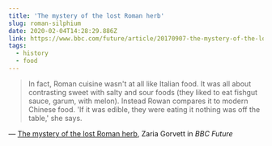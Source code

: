 ```yaml
---
title: 'The mystery of the lost Roman herb'
slug: roman-silphium
date: 2020-02-04T14:28:29.886Z
link: https://www.bbc.com/future/article/20170907-the-mystery-of-the-lost-roman-herb
tags:
  - history
  - food
---
```


> In fact, Roman cuisine wasn't at all like Italian food. It was all about contrasting sweet with salty and sour foods (they liked to eat fishgut sauce, garum, with melon). Instead Rowan compares it to modern Chinese food. 'If it was edible, they were eating it  nothing was off the table,' she says.

&mdash; [The mystery of the lost Roman herb](https://www.bbc.com/future/article/20170907-the-mystery-of-the-lost-roman-herb), Zaria Gorvett in _BBC Future_
